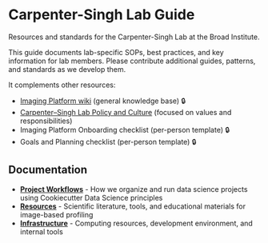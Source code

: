 # Carpenter-Singh Lab Guide

Resources and standards for the Carpenter-Singh Lab at the Broad Institute.

This guide documents lab-specific SOPs, best practices, and key information for lab members. Please contribute additional guides, patterns, and standards as we develop them.

It complements other resources:

- [Imaging Platform wiki](https://new.ipwiki.app/) (general knowledge base) 🔒
- [Carpenter–Singh Lab Policy and Culture](https://carpenter-singh-lab.broadinstitute.org/lab_policy) (focused on values and responsibilities)
- Imaging Platform Onboarding checklist (per-person template) 🔒
- Goals and Planning checklist (per-person template) 🔒

## Documentation

- **[Project Workflows](workflows.md)** - How we organize and run data science projects using Cookiecutter Data Science principles
- **[Resources](resources.md)** - Scientific literature, tools, and educational materials for image-based profiling
- **[Infrastructure](infrastructure.md)** - Computing resources, development environment, and internal tools
